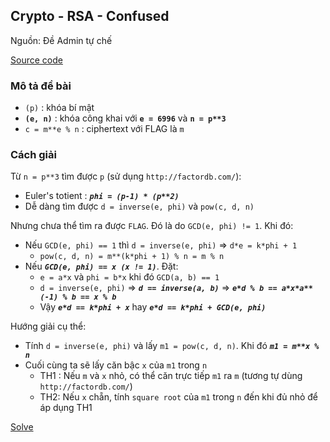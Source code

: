 ## Crypto - RSA - Confused

Nguồn: Đề Admin tự chế

[Source code](https://github.com/hackingeveryday/hacking.github.io/blob/gh-pages/crypto/RSA/confused/chall.py)

### Mô tả đề bài

* `(p)` : khóa bí mật
* **`(e, n)`** : khóa công khai với **`e = 6996`** và **`n = p**3`**
* `c = m**e % n` : ciphertext với FLAG là `m`

### Cách giải

Từ `n = p**3` tìm được `p` (sử dụng `http://factordb.com/`):
* Euler's totient : ***`phi = (p-1) * (p**2)`***
* Dễ dàng tìm được `d = inverse(e, phi)` và `pow(c, d, n)`

Nhưng chưa thể tìm ra được `FLAG`. Đó là do `GCD(e, phi) != 1`. Khi đó:
* Nếu `GCD(e, phi) == 1` thì `d = inverse(e, phi)` => `d*e = k*phi + 1`
  * `pow(c, d, n) = m**(k*phi + 1) % n = m % n`
* Nếu ***`GCD(e, phi) == x (x != 1)`***. Đặt:
  * `e = a*x` và `phi = b*x` khi đó `GCD(a, b) == 1`
  * `d = inverse(e, phi)` => ***`d == inverse(a, b)`*** => ***`e*d % b == a*x*a**(-1) % b == x % b`***
  * Vậy ***`e*d == k*phi + x`*** hay ***`e*d == k*phi + GCD(e, phi)`***

Hướng giải cụ thể:
* Tính `d = inverse(e, phi)` và lấy `m1 = pow(c, d, n)`. Khi đó ***`m1 = m**x % n`***
* Cuối cùng ta sẽ lấy căn bậc `x` của `m1` trong `n`
  * TH1 : Nếu `m` và `x` nhỏ, có thể căn trực tiếp `m1` ra `m` (tương tự dùng `http://factordb.com/`)
  * TH2: Nếu `x` chẵn, tính `square root` của `m1` trong `n` đến khi đủ nhỏ để áp dụng TH1

[Solve](https://github.com/hackingeveryday/hacking.github.io/blob/gh-pages/crypto/RSA/confused/solve.py)